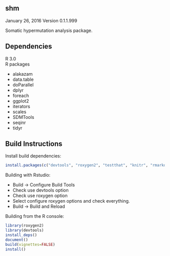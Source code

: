 shm
-------------------------------------------------------------------------------
January 26, 2016
Version 0.1.1.999

Somatic hypermutation analysis package.

Dependencies
-------------------------------------------------------------------------------
R 3.0  
R packages

  - alakazam
  - data.table
  - doParallel
  - dplyr
  - foreach
  - ggplot2
  - iterators
  - scales  
  - SDMTools
  - seqinr
  - tidyr

Build Instructions
-------------------------------------------------------------------------------
Install build dependencies:
```R
install.packages(c("devtools", "roxygen2", "testthat", "knitr", "rmarkdown"))
```

Building with Rstudio:

-  Build -> Configure Build Tools
-  Check use devtools option
-  Check use roxygen option
-  Select configure roxygen options and check everything.
-  Build -> Build and Reload

Building from the R console:

```R
library(roxygen2)
library(devtools)
install_deps()
document()
build(vignettes=FALSE)
install()
```